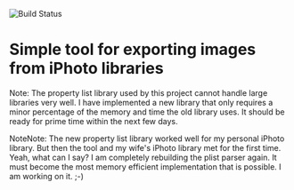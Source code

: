 ![Build Status](https://travis-ci.org/misaure/iphoto-db.svg?branch=master)

Simple tool for exporting images from iPhoto libraries
======================================================

Note: The property list library used by this project cannot handle large libraries very well. I have implemented a new
library that only requires a minor percentage of the memory and time the old library uses. It should be ready for prime time
within the next few days.

NoteNote: The new property list library worked well for my personal iPhoto library. But then the tool and my wife's iPhoto
library met for the first time. Yeah, what can I say? I am completely rebuilding the plist parser again. It must become the
most memory efficient implementation that is possible. I am working on it. ;-)

